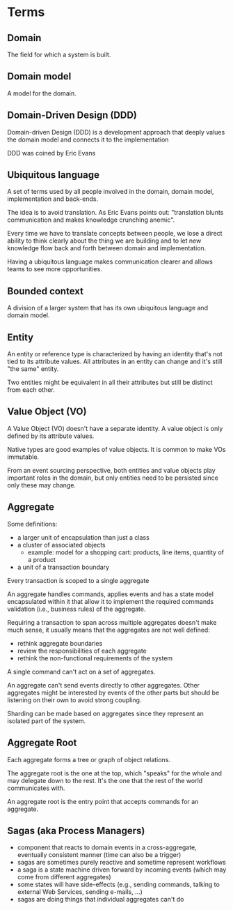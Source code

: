 # Terms

## Domain

The field for which a system is built.

## Domain model

A model for the domain.

## Domain-Driven Design \(DDD\)

Domain-driven Design \(DDD\) is a development approach that deeply values the domain model and connects it to the implementation

DDD was coined by Eric Evans

## Ubiquitous language

A set of terms used by all people involved in the domain, domain model, implementation and back-ends.

The idea is to avoid translation. As Eric Evans points out: "translation blunts communication and makes knowledge crunching anemic".

Every time we have to translate concepts between people, we lose a direct ability to think clearly about the thing we are building and to let new knowledge flow back and forth between domain and implementation.

Having a ubiquitous language makes communication clearer and allows teams to see more opportunities.

## Bounded context

A division of a larger system that has its own ubiquitous language and domain model.

## Entity

An entity or reference type is characterized by having an identity that's not tied to its attribute values. All attributes in an entity can change and it's still "the same" entity.

Two entities might be equivalent in all their attributes but still be distinct from each other.

## Value Object \(VO\)

A Value Object \(VO\) doesn't have a separate identity. A value object is only defined by its attribute values.

Native types are good examples of value objects. It is common to make VOs immutable.

From an event sourcing perspective, both entities and value objects play important roles in the domain, but only entities need to be persisted since only these may change.

## Aggregate

Some definitions:

* a larger unit of encapsulation than just a class
* a cluster of associated objects
  * example: model for a shopping cart: products, line items, quantity of a product
* a unit of a transaction boundary

Every transaction is scoped to a single aggregate

An aggregate handles commands, applies events and has a state model encapsulated within it that allow it to implement the required commands validation \(i.e., business rules\) of the aggregate.

Requiring a transaction to span across multiple aggregates doesn't make much sense, it usually means that the aggregates are not well defined:

* rethink aggregate boundaries
* review the responsibilities of each aggregate
* rethink the non-functional requirements of the system

A single command can't act on a set of aggregates.

An aggregate can't send events directly to other aggregates. Other aggregates might be interested by events of the other parts but should be listening on their own to avoid strong coupling.

Sharding can be made based on aggregates since they represent an isolated part of the system.

## Aggregate Root

Each aggregate forms a tree or graph of object relations.

The aggregate root is the one at the top, which "speaks" for the whole and may delegate down to the rest. It's the one that the rest of the world communicates with.

An aggregate root is the entry point that accepts commands for an aggregate.

## Sagas \(aka Process Managers\)

* component that reacts to domain events in a cross-aggregate, eventually consistent manner \(time can also be a trigger\)
* sagas are sometimes purely reactive and sometime represent workflows
* a saga is a state machine driven forward by incoming events \(which may come from different aggregates\)
* some states will have side-effects \(e.g., sending commands, talking to external Web Services, sending e-mails, ...\)
* sagas are doing things that individual aggregates can't do



